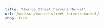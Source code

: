 ```yaml
---
title: "Monroe Street Farmers Market"
url: /madison/monroe-street-farmers-market/
shop: farm
---
```

